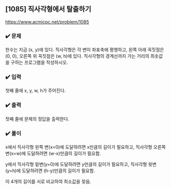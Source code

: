 ## [1085] 직사각형에서 탈출하기
https://www.acmicpc.net/problem/1085

### ✔️ 문제
한수는 지금 (x, y)에 있다. 직사각형은 각 변이 좌표축에 평행하고, 왼쪽 아래 꼭짓점은 (0, 0), 오른쪽 위 꼭짓점은 (w, h)에 있다. 직사각형의 경계선까지 가는 거리의 최솟값을 구하는 프로그램을 작성하시오.

### ✔️ 입력
첫째 줄에 x, y, w, h가 주어진다.

### ✔️ 출력
첫째 줄에 문제의 정답을 출력한다.

### ✔️ 풀이
x에서 직사각형 왼쪽 변(x=0)에 도달하려면 x만큼의 길이가 필요하고, 직사각형 오른쪽 변(x=w)에 도달하려면 (w-x)만큼의 길이가 필요함.

y에서 직사각형 밑변(y=0)에 도달하려면 y만큼의 길이가 필요하고, 직사각형 윗변(y=h)에 도달하려면 (h-y)만큼의 길이가 필요함.

이 4개의 길이를 서로 비교하여 최소값을 찾음.
